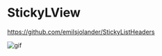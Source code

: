 # StickyLView

https://github.com/emilsjolander/StickyListHeaders

![gif](https://github.com/montotone/StickyLView/tree/master/gif/device-2017-05-04-112848.gif)